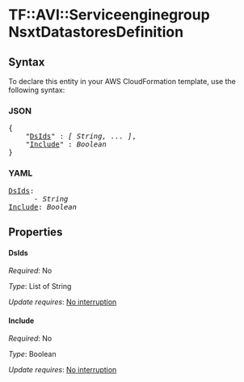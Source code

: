 # TF::AVI::Serviceenginegroup NsxtDatastoresDefinition

## Syntax

To declare this entity in your AWS CloudFormation template, use the following syntax:

### JSON

<pre>
{
    "<a href="#dsids" title="DsIds">DsIds</a>" : <i>[ String, ... ]</i>,
    "<a href="#include" title="Include">Include</a>" : <i>Boolean</i>
}
</pre>

### YAML

<pre>
<a href="#dsids" title="DsIds">DsIds</a>: <i>
      - String</i>
<a href="#include" title="Include">Include</a>: <i>Boolean</i>
</pre>

## Properties

#### DsIds

_Required_: No

_Type_: List of String

_Update requires_: [No interruption](https://docs.aws.amazon.com/AWSCloudFormation/latest/UserGuide/using-cfn-updating-stacks-update-behaviors.html#update-no-interrupt)

#### Include

_Required_: No

_Type_: Boolean

_Update requires_: [No interruption](https://docs.aws.amazon.com/AWSCloudFormation/latest/UserGuide/using-cfn-updating-stacks-update-behaviors.html#update-no-interrupt)

